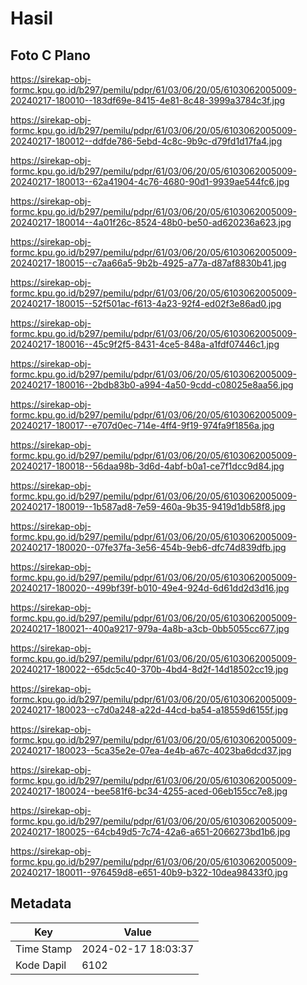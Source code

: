 # Hasil

## Foto C Plano

https://sirekap-obj-formc.kpu.go.id/b297/pemilu/pdpr/61/03/06/20/05/6103062005009-20240217-180010--183df69e-8415-4e81-8c48-3999a3784c3f.jpg

https://sirekap-obj-formc.kpu.go.id/b297/pemilu/pdpr/61/03/06/20/05/6103062005009-20240217-180012--ddfde786-5ebd-4c8c-9b9c-d79fd1d17fa4.jpg

https://sirekap-obj-formc.kpu.go.id/b297/pemilu/pdpr/61/03/06/20/05/6103062005009-20240217-180013--62a41904-4c76-4680-90d1-9939ae544fc6.jpg

https://sirekap-obj-formc.kpu.go.id/b297/pemilu/pdpr/61/03/06/20/05/6103062005009-20240217-180014--4a01f26c-8524-48b0-be50-ad620236a623.jpg

https://sirekap-obj-formc.kpu.go.id/b297/pemilu/pdpr/61/03/06/20/05/6103062005009-20240217-180015--c7aa66a5-9b2b-4925-a77a-d87af8830b41.jpg

https://sirekap-obj-formc.kpu.go.id/b297/pemilu/pdpr/61/03/06/20/05/6103062005009-20240217-180015--52f501ac-f613-4a23-92f4-ed02f3e86ad0.jpg

https://sirekap-obj-formc.kpu.go.id/b297/pemilu/pdpr/61/03/06/20/05/6103062005009-20240217-180016--45c9f2f5-8431-4ce5-848a-a1fdf07446c1.jpg

https://sirekap-obj-formc.kpu.go.id/b297/pemilu/pdpr/61/03/06/20/05/6103062005009-20240217-180016--2bdb83b0-a994-4a50-9cdd-c08025e8aa56.jpg

https://sirekap-obj-formc.kpu.go.id/b297/pemilu/pdpr/61/03/06/20/05/6103062005009-20240217-180017--e707d0ec-714e-4ff4-9f19-974fa9f1856a.jpg

https://sirekap-obj-formc.kpu.go.id/b297/pemilu/pdpr/61/03/06/20/05/6103062005009-20240217-180018--56daa98b-3d6d-4abf-b0a1-ce7f1dcc9d84.jpg

https://sirekap-obj-formc.kpu.go.id/b297/pemilu/pdpr/61/03/06/20/05/6103062005009-20240217-180019--1b587ad8-7e59-460a-9b35-9419d1db58f8.jpg

https://sirekap-obj-formc.kpu.go.id/b297/pemilu/pdpr/61/03/06/20/05/6103062005009-20240217-180020--07fe37fa-3e56-454b-9eb6-dfc74d839dfb.jpg

https://sirekap-obj-formc.kpu.go.id/b297/pemilu/pdpr/61/03/06/20/05/6103062005009-20240217-180020--499bf39f-b010-49e4-924d-6d61dd2d3d16.jpg

https://sirekap-obj-formc.kpu.go.id/b297/pemilu/pdpr/61/03/06/20/05/6103062005009-20240217-180021--400a9217-979a-4a8b-a3cb-0bb5055cc677.jpg

https://sirekap-obj-formc.kpu.go.id/b297/pemilu/pdpr/61/03/06/20/05/6103062005009-20240217-180022--65dc5c40-370b-4bd4-8d2f-14d18502cc19.jpg

https://sirekap-obj-formc.kpu.go.id/b297/pemilu/pdpr/61/03/06/20/05/6103062005009-20240217-180023--c7d0a248-a22d-44cd-ba54-a18559d6155f.jpg

https://sirekap-obj-formc.kpu.go.id/b297/pemilu/pdpr/61/03/06/20/05/6103062005009-20240217-180023--5ca35e2e-07ea-4e4b-a67c-4023ba6dcd37.jpg

https://sirekap-obj-formc.kpu.go.id/b297/pemilu/pdpr/61/03/06/20/05/6103062005009-20240217-180024--bee581f6-bc34-4255-aced-06eb155cc7e8.jpg

https://sirekap-obj-formc.kpu.go.id/b297/pemilu/pdpr/61/03/06/20/05/6103062005009-20240217-180025--64cb49d5-7c74-42a6-a651-2066273bd1b6.jpg

https://sirekap-obj-formc.kpu.go.id/b297/pemilu/pdpr/61/03/06/20/05/6103062005009-20240217-180011--976459d8-e651-40b9-b322-10dea98433f0.jpg


## Metadata

| Key        | Value               |
| ---------- | ------------------- |
| Time Stamp | 2024-02-17 18:03:37 |
| Kode Dapil | 6102                |



